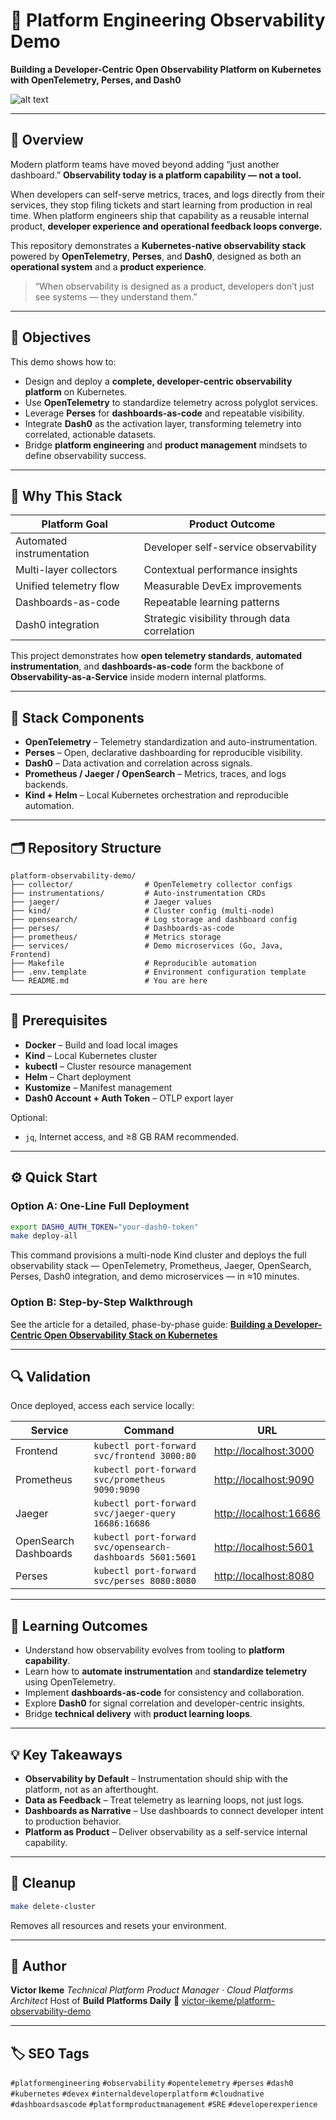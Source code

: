 # 🧭 Platform Engineering Observability Demo

**Building a Developer-Centric Open Observability Platform on Kubernetes with OpenTelemetry, Perses, and Dash0**

![alt text](observability-article-perses.png)

---

## 🚀 Overview

Modern platform teams have moved beyond adding “just another dashboard.”
**Observability today is a platform capability — not a tool.**

When developers can self-serve metrics, traces, and logs directly from their services, they stop filing tickets and start learning from production in real time.
When platform engineers ship that capability as a reusable internal product, **developer experience and operational feedback loops converge.**

This repository demonstrates a **Kubernetes-native observability stack** powered by **OpenTelemetry**, **Perses**, and **Dash0**, designed as both an **operational system** and a **product experience**.

> “When observability is designed as a product, developers don’t just see systems — they understand them.”

---

## 🎯 Objectives

This demo shows how to:

* Design and deploy a **complete, developer-centric observability platform** on Kubernetes.
* Use **OpenTelemetry** to standardize telemetry across polyglot services.
* Leverage **Perses** for **dashboards-as-code** and repeatable visibility.
* Integrate **Dash0** as the activation layer, transforming telemetry into correlated, actionable datasets.
* Bridge **platform engineering** and **product management** mindsets to define observability success.

---

## 🧩 Why This Stack

| Platform Goal             | Product Outcome                               |
| ------------------------- | --------------------------------------------- |
| Automated instrumentation | Developer self-service observability          |
| Multi-layer collectors    | Contextual performance insights               |
| Unified telemetry flow    | Measurable DevEx improvements                 |
| Dashboards-as-code        | Repeatable learning patterns                  |
| Dash0 integration         | Strategic visibility through data correlation |

This project demonstrates how **open telemetry standards**, **automated instrumentation**, and **dashboards-as-code** form the backbone of **Observability-as-a-Service** inside modern internal platforms.

---

## 🧱 Stack Components

* **OpenTelemetry** – Telemetry standardization and auto-instrumentation.
* **Perses** – Open, declarative dashboarding for reproducible visibility.
* **Dash0** – Data activation and correlation across signals.
* **Prometheus / Jaeger / OpenSearch** – Metrics, traces, and logs backends.
* **Kind + Helm** – Local Kubernetes orchestration and reproducible automation.

---

## 🗂️ Repository Structure

```
platform-observability-demo/
├── collector/                # OpenTelemetry collector configs
├── instrumentations/         # Auto-instrumentation CRDs
├── jaeger/                   # Jaeger values
├── kind/                     # Cluster config (multi-node)
├── opensearch/               # Log storage and dashboard config
├── perses/                   # Dashboards-as-code
├── prometheus/               # Metrics storage
├── services/                 # Demo microservices (Go, Java, Frontend)
├── Makefile                  # Reproducible automation
├── .env.template             # Environment configuration template
└── README.md                 # You are here
```

---

## 🧰 Prerequisites

* **Docker** – Build and load local images
* **Kind** – Local Kubernetes cluster
* **kubectl** – Cluster resource management
* **Helm** – Chart deployment
* **Kustomize** – Manifest management
* **Dash0 Account + Auth Token** – OTLP export layer

Optional:

* `jq`, Internet access, and ≥8 GB RAM recommended.

---

## ⚙️ Quick Start

### Option A: One-Line Full Deployment

```bash
export DASH0_AUTH_TOKEN="your-dash0-token"
make deploy-all
```

This command provisions a multi-node Kind cluster and deploys the full observability stack — OpenTelemetry, Prometheus, Jaeger, OpenSearch, Perses, Dash0 integration, and demo microservices — in ≈10 minutes.

### Option B: Step-by-Step Walkthrough

See the article for a detailed, phase-by-phase guide:
[**Building a Developer-Centric Open Observability Stack on Kubernetes**](#)

---

## 🔍 Validation

Once deployed, access each service locally:

| Service               | Command                                                    | URL                                              |
| --------------------- | ---------------------------------------------------------- | ------------------------------------------------ |
| Frontend              | `kubectl port-forward svc/frontend 3000:80`                | [http://localhost:3000](http://localhost:3000)   |
| Prometheus            | `kubectl port-forward svc/prometheus 9090:9090`            | [http://localhost:9090](http://localhost:9090)   |
| Jaeger                | `kubectl port-forward svc/jaeger-query 16686:16686`        | [http://localhost:16686](http://localhost:16686) |
| OpenSearch Dashboards | `kubectl port-forward svc/opensearch-dashboards 5601:5601` | [http://localhost:5601](http://localhost:5601)   |
| Perses                | `kubectl port-forward svc/perses 8080:8080`                | [http://localhost:8080](http://localhost:8080)   |

---

## 🧭 Learning Outcomes

* Understand how observability evolves from tooling to **platform capability**.
* Learn how to **automate instrumentation** and **standardize telemetry** using OpenTelemetry.
* Implement **dashboards-as-code** for consistency and collaboration.
* Explore **Dash0** for signal correlation and developer-centric insights.
* Bridge **technical delivery** with **product learning loops**.

---

## 💡 Key Takeaways

* **Observability by Default** – Instrumentation should ship with the platform, not as an afterthought.
* **Data as Feedback** – Treat telemetry as learning loops, not just logs.
* **Dashboards as Narrative** – Use dashboards to connect developer intent to production behavior.
* **Platform as Product** – Deliver observability as a self-service internal capability.

---

## 🧼 Cleanup

```bash
make delete-cluster
```

Removes all resources and resets your environment.

---

## 🧠 Author

**Victor Ikeme**
*Technical Platform Product Manager · Cloud Platforms Architect*
Host of **Build Platforms Daily**
📘 [victor-ikeme/platform-observability-demo](https://github.com/victor-ikeme/platform-observability-demo)

---

## 🏷️ SEO Tags

`#platformengineering` `#observability` `#opentelemetry` `#perses` `#dash0`
`#kubernetes` `#devex` `#internaldeveloperplatform` `#cloudnative`
`#dashboardsascode` `#platformproductmanagement` `#SRE` `#developerexperience`

